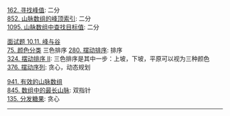 [162. 寻找峰值](https://leetcode-cn.com/problems/find-peak-element/): 二分  
[852. 山脉数组的峰顶索引](https://leetcode-cn.com/problems/peak-index-in-a-mountain-array/): 二分  
[1095. 山脉数组中查找目标值](https://leetcode-cn.com/problems/find-in-mountain-array/): 二分  

[面试题 10.11. 峰与谷](https://leetcode-cn.com/problems/peaks-and-valleys-lcci/)  
[75. 颜色分类](https://leetcode-cn.com/problems/sort-colors/) 三色排序
[280. 摆动排序](https://leetcode-cn.com/problems/wiggle-sort/): 排序  
[324. 摆动排序 II](https://leetcode-cn.com/problems/wiggle-sort-ii/): 三色排序是其中一步：上坡，下坡，平原可以视为三种颜色   
[376. 摆动序列](https://leetcode-cn.com/problems/wiggle-subsequence/): 贪心，动态规划  

[941. 有效的山脉数组](https://leetcode-cn.com/problems/valid-mountain-array/)  
[845. 数组中的最长山脉](https://leetcode-cn.com/problems/longest-mountain-in-array/): 双指针  
[135. 分发糖果](https://leetcode-cn.com/problems/candy/): 贪心

---

